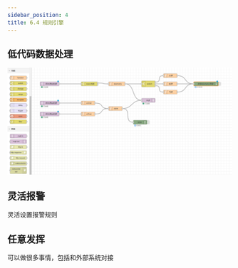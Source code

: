 ```yaml
---
sidebar_position: 4
title: 6.4 规则引擎
---
```



## 低代码数据处理

![低代码数据处理](./images/flow.png)


## 灵活报警

灵活设置报警规则

## 任意发挥

可以做很多事情，包括和外部系统对接
